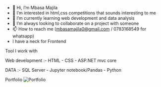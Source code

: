 - 👋 Hi, I’m Mbasa Majila
- 👀 I’m interested in html,css competitions that sounds interesting to me 
- 🌱 I’m currently learning web development and data analysis
- 💞️ I’m always looking to collaborate on a project with someone
- 📫 How to reach me (mbasamajila0@gmail.com / 0783168549 for whatsapp)
- I have a neck for Frontend 

  

Tool I work with


Web development :- HTML
                - CSS
                - ASP.NET mvc core
               

                
DATA :- SQL Server
     - Jupyter notebook/Pandas
     - Python

  Portfolio
![Portfolio](https://github.com/Mbasa-Mj/Mbasa-Mj/assets/152037295/d1378e4c-9643-4d15-8776-a797d9e51a6d)
